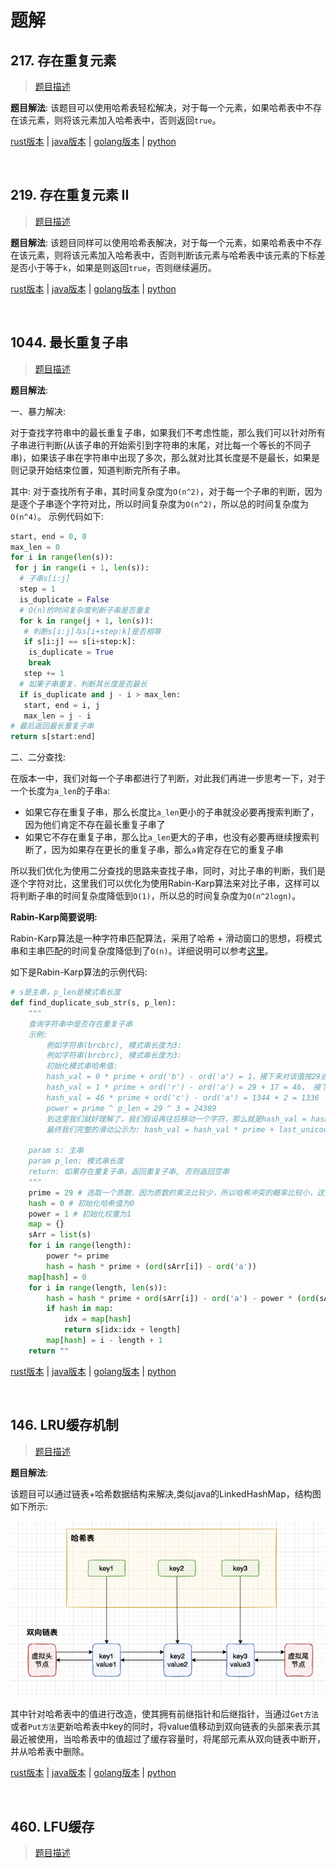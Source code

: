 # 题解

## 217. 存在重复元素

> [题目描述](https://leetcode-cn.com/problems/contains-duplicate/)

**题目解法**: 该题目可以使用哈希表轻松解决，对于每一个元素，如果哈希表中不存在该元素，则将该元素加入哈希表中，否则返回`true`。

[rust版本](../../../codes/rust/217.存在重复元素.rs) |
[java版本](../../../codes/java/217.存在重复元素.java) |
[golang版本](../../../codes/golang/217.存在重复元素.go) |
[python](../../../codes/python/217.存在重复元素.py)

</br>

## 219. 存在重复元素 II

> [题目描述](https://leetcode-cn.com/problems/contains-duplicate-ii/)

**题目解法**: 该题目同样可以使用哈希表解决，对于每一个元素，如果哈希表中不存在该元素，则将该元素加入哈希表中，否则判断该元素与哈希表中该元素的下标差是否小于等于`k`，如果是则返回`true`，否则继续遍历。

[rust版本](../../../codes/rust/219.存在重复元素II.rs) |
[java版本](../../../codes/java/219.存在重复元素II.java) |
[golang版本](../../../codes/golang/219.存在重复元素II.go) |
[python](../../../codes/python/219.存在重复元素II.py)

</br>

## 1044. 最长重复子串

> [题目描述](https://leetcode-cn.com/problems/longest-duplicate-substring/)

**题目解法**:

一、暴力解决:

对于查找字符串中的最长重复子串，如果我们不考虑性能，那么我们可以针对所有子串进行判断(从该子串的开始索引到字符串的末尾，对比每一个等长的不同子串)，如果该子串在字符串中出现了多次，那么就对比其长度是不是最长，如果是则记录开始结束位置，知道判断完所有子串。

其中: 对于查找所有子串，其时间复杂度为`O(n^2)`，对于每一个子串的判断，因为是逐个子串逐个字符对比，所以时间复杂度为`O(n^2)`，所以总的时间复杂度为`O(n^4)`。
示例代码如下:

```python
start, end = 0, 0
max_len = 0
for i in range(len(s)):
 for j in range(i + 1, len(s)):
  # 子串s[i:j]
  step = 1
  is_duplicate = False
  # O(n)的时间复杂度判断子串是否重复
  for k in range(j + 1, len(s)):
   # 判断s[i:j]与s[i+step:k]是否相等
   if s[i:j] == s[i+step:k]:
	is_duplicate = True
	break
   step += 1
  # 如果子串重复，判断其长度是否最长
  if is_duplicate and j - i > max_len:
   start, end = i, j
   max_len = j - i
# 最后返回最长重复子串
return s[start:end]
```

二、二分查找:

在版本一中，我们对每一个子串都进行了判断，对此我们再进一步思考一下，对于一个长度为`a_len`的子串`a`:

- 如果它存在重复子串，那么长度比`a_len`更小的子串就没必要再搜索判断了，因为他们肯定不存在最长重复子串了
- 如果它不存在重复子串，那么比`a_len`更大的子串，也没有必要再继续搜索判断了，因为如果存在更长的重复子串，那么`a`肯定存在它的重复子串

所以我们优化为使用二分查找的思路来查找子串，同时，对比子串的判断，我们是逐个字符对比，这里我们可以优化为使用Rabin-Karp算法来对比子串，这样可以将判断子串的时间复杂度降低到`O(1)`，所以总的时间复杂度为`O(n^2logn)`。

**Rabin-Karp简要说明:**

Rabin-Karp算法是一种字符串匹配算法，采用了哈希 + 滑动窗口的思想，将模式串和主串匹配的时间复杂度降低到了`O(n)`。详细说明可以参考[这里](https://zh.wikipedia.org/wiki/%E6%8B%89%E5%AE%BE-%E5%8D%A1%E6%99%AE%E7%AE%97%E6%B3%95)。

如下是Rabin-Karp算法的示例代码:

```python
# s是主串，p_len是模式串长度
def find_duplicate_sub_str(s, p_len):
    """
    查询字符串中是否存在重复子串
    示例:
        例如字符串(brcbrc), 模式串长度为3:
        例如字符串(brcbrc), 模式串长度为3:
        初始化模式串哈希值:
        hash_val = 0 * prime + ord('b') - ord('a') = 1，接下来对该值按29进位并加上下一个字符的unicode差值
        hash_val = 1 * prime + ord('r') - ord('a') = 29 + 17 = 46， 接下来对该值按29进位并加上下一个字符的unicode差值
        hash_val = 46 * prime + ord('c') - ord('a') = 1344 + 2 = 1336
        power = prime ^ p_len = 29 ^ 3 = 24389
        到这里我们就好理解了，我们假设再往后移动一个字符，那么就是hash_val = hash_val * prime + ord('b') - ord('a'), 因为此时我们的窗口长度扩大为了4，所以我们需要将第一个字符的权重减去，所以就是hash_val = hash_val - (ord('b')-ord('a')) * power
        最终我们完整的滑动公示为: hash_val = hash_val * prime + last_unicode_diff_val - first_unicode_diff_val * power

    param s: 主串
    param p_len: 模式串长度
    return: 如果存在重复子串，返回重复子串, 否则返回空串
    """
    prime = 29 # 选取一个质数，因为质数的乘法比较少，所以哈希冲突的概率比较小，这里选择29的原因是因为26个字母加上3个特殊字符，正好是29个
    hash = 0 # 初始化哈希值为0
    power = 1 # 初始化权重为1
    map = {}
    sArr = list(s)
    for i in range(length):
        power *= prime
        hash = hash * prime + (ord(sArr[i]) - ord('a'))
    map[hash] = 0
    for i in range(length, len(s)):
        hash = hash * prime + ord(sArr[i]) - ord('a') - power * (ord(sArr[i - length]) - ord('a'))
        if hash in map:
            idx = map[hash]
            return s[idx:idx + length]
        map[hash] = i - length + 1
    return ""
```

[rust版本](../../../codes/rust/1044.最长重复子串.rs) |
[java版本](../../../codes/java/1044.最长重复子串.java) |
[golang版本](../../../codes/golang/1044.最长重复子串.go) |
[python](../../../codes/python/1044.最长重复子串.py)

</br>

## 146. LRU缓存机制

> [题目描述](https://leetcode-cn.com/problems/lru-cache/)

**题目解法**:

该题目可以通过链表+哈希数据结构来解决,类似java的LinkedHashMap，结构图如下所示:

![iru](../../../resources/images/数据结构/iru.png)

其中针对哈希表中的值进行改造，使其拥有前继指针和后继指针，当通过`Get方法`或者`Put方法`更新哈希表中key的同时，将value值移动到双向链表的头部来表示其最近被使用，当哈希表中的值超过了缓存容量时，将尾部元素从双向链表中断开，并从哈希表中删除。

[rust版本](../../../codes/rust/146.lru-缓存.rs) |
[java版本](../../../codes/java/146.lru-缓存.java) |
[golang版本](../../../codes/golang/146.lru-缓存.go) |
[python](../../../codes/python/146.lru-缓存.py)

</br>

## 460. LFU缓存

> [题目描述](https://leetcode-cn.com/problems/lfu-cache/)

</br>

